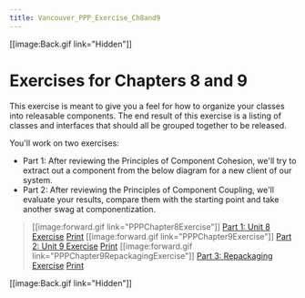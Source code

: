 ```yaml
---
title: Vancouver_PPP_Exercise_Ch8and9
---
```

[[image:Back.gif link="Hidden"]]

# Exercises for Chapters 8 and 9
This exercise is meant to give you a feel for how to organize your classes into releasable components. The end result of this exercise is a listing of classes and interfaces that should all be grouped together to be released.

You'll work on two exercises:
* Part 1: After reviewing the Principles of Component Cohesion, we'll try to extract out a component from the below diagram for a new client of our system.
* Part 2: After reviewing the Principles of Component Coupling, we'll evaluate your results, compare them with the starting point and take another swag at componentization.

> [[image:forward.gif link="PPPChapter8Exercise"]] [Part 1: Unit 8 Exercise](PPPChapter8Exercise) [Print](http://schuchert.wikispaces.com/PPPChapter8Exercise?f=print)
> [[image:forward.gif link="PPPChapter9Exercise"]] [Part 2: Unit 9 Exercise](PPPChapter9Exercise) [Print](http://schuchert.wikispaces.com/PPPChapter9Exercise?f=print)
> [[image:forward.gif link="PPPChapter9RepackagingExercise"]] [Part 3: Repackaging Exercise](PPPChapter9RepackagingExercise) [Print](http://schuchert.wikispaces.com/PPPChapter9RepackagingExercise?f=print)


[[image:Back.gif link="Hidden"]]
